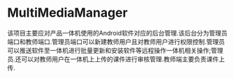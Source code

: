 # MultiMediaManager
该项目主要应对产品一体机使用的Android软件对应的后台管理.该后台分为管理员端口和教师端口.管理员端口可以新建教师用户且对教师用户进行权限控制.管理员可以推送软件至一体机进行批量更新和安装软件等远程操作一体机相关操作;管理员.还可以对教师用户在一体机上上传的课件进行审核管理.教师端主要负责课件上传.
